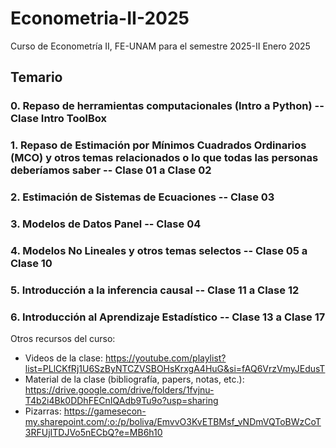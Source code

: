 # Econometria-II-2025
Curso de Econometría II, FE-UNAM para el semestre 2025-II
Enero 2025

## Temario

### 0. Repaso de herramientas computacionales (Intro a Python) -- Clase Intro ToolBox

### 1. Repaso de Estimación por Mínimos Cuadrados Ordinarios (MCO) y otros temas relacionados o lo que todas las personas deberíamos saber -- Clase 01 a Clase 02

### 2. Estimación de Sistemas de Ecuaciones -- Clase 03

### 3. Modelos de Datos Panel -- Clase 04

### 4. Modelos No Lineales y otros temas selectos -- Clase 05 a Clase 10

### 5. Introducción a la inferencia causal -- Clase 11 a Clase 12

### 6. Introducción al Aprendizaje Estadístico -- Clase 13 a Clase 17

Otros recursos del curso: 

* Videos de la clase: https://youtube.com/playlist?list=PLlCKfRj1U6SzByNTCZVSBOHsKrxgA4HuG&si=fAQ6VrzVmyJEdusT
* Material de la clase (bibliografía, papers, notas, etc.): https://drive.google.com/drive/folders/1fvjnu-T4b2i4Bk0DDhFECnIQAdb9Tu9o?usp=sharing
* Pizarras: https://gamesecon-my.sharepoint.com/:o:/p/boliva/EmvvO3KvETBMsf_vNDmVQToBWzCoT3RFUjITDJVo5nECbQ?e=MB6h10


